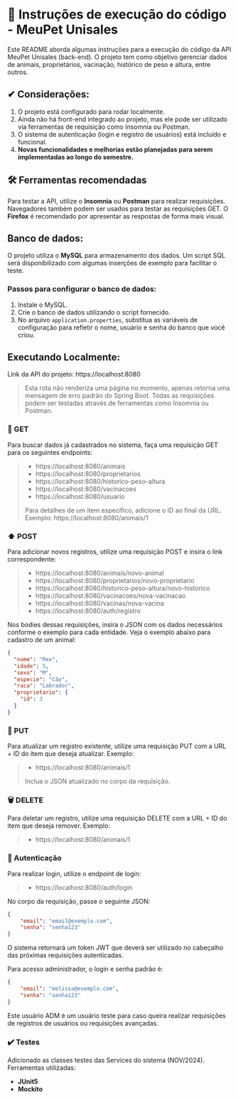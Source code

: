 
# 📝 Instruções de execução do código - MeuPet Unisales

Este README aborda algumas instruções para a execução do código da API MeuPet Unisales (back-end). O projeto tem como objetivo gerenciar dados de animais, proprietários, vacinação, histórico de peso e altura, entre outros.

## ✔ Considerações:

1) O projeto está configurado para rodar localmente.
2) Ainda não há front-end integrado ao projeto, mas ele pode ser utilizado via ferramentas de requisição como Insomnia ou Postman.
3) O sistema de autenticação (login e registro de usuários) está incluído e funcional.
4) **Novas funcionalidades e melhorias estão planejadas para serem implementadas ao longo do semestre.**

## 🛠 Ferramentas recomendadas

Para testar a API, utilize o **Insomnia** ou **Postman** para realizar requisições. Navegadores também podem ser usados para testar as requisições GET. O **Firefox** é recomendado por apresentar as respostas de forma mais visual.

## Banco de dados:

O projeto utiliza o **MySQL** para armazenamento dos dados. Um script SQL será disponibilizado com algumas inserções de exemplo para facilitar o teste.

### Passos para configurar o banco de dados:

1) Instale o MySQL.
2) Crie o banco de dados utilizando o script fornecido.
3) No arquivo `application.properties`, substitua as variáveis de configuração para refletir o nome, usuário e senha do banco que você criou.

## Executando Localmente:

Link da API do projeto: https://localhost:8080

> Esta rota não renderiza uma página no momento, apenas retorna uma mensagem de erro padrão do Spring Boot. Todas as requisições podem ser testadas através de ferramentas como Insomnia ou Postman.

### 🔁 GET

Para buscar dados já cadastrados no sistema, faça uma requisição GET para os seguintes endpoints:

> - https://localhost:8080/animais
> - https://localhost:8080/proprietarios
> - https://localhost:8080/historico-peso-altura
> - https://localhost:8080/vacinacoes
> - https://localhost:8080/usuario
>
> Para detalhes de um item específico, adicione o ID ao final da URL. Exemplo: https://localhost:8080/animais/1

### ⬆ POST

Para adicionar novos registros, utilize uma requisição POST e insira o link correspondente:

> - https://localhost:8080/animais/novo-animal
> - https://localhost:8080/proprietarios/novo-proprietario
> - https://localhost:8080/historico-peso-altura/novo-historico
> - https://localhost:8080/vacinacoes/nova-vacinacao
> - https://localhost:8080/vacinas/nova-vacina
> - https://localhost:8080/auth/registro

Nos bodies dessas requisições, insira o JSON com os dados necessários conforme o exemplo para cada entidade. Veja o exemplo abaixo para cadastro de um animal:

```json
{
  "nome": "Rex",
  "idade": 5,
  "sexo": "M",
  "especie": "Cão",
  "raca": "Labrador",
  "proprietario": {
    "id": 3
  }
}
```

### 📝 PUT

Para atualizar um registro existente, utilize uma requisição PUT com a URL + ID do item que deseja atualizar. Exemplo:

> - https://localhost:8080/animais/1
>
> Inclua o JSON atualizado no corpo da requisição.

### 🗑 DELETE

Para deletar um registro, utilize uma requisição DELETE com a URL + ID do item que deseja remover. Exemplo:

> - https://localhost:8080/animais/1

### 🔐 Autenticação

Para realizar login, utilize o endpoint de login:

> - https://localhost:8080/auth/login

No corpo da requisição, passe o seguinte JSON:

```json
{
    "email": "email@exemplo.com",
    "senha": "senha123"
}
```

O sistema retornará um token JWT que deverá ser utilizado no cabeçalho das próximas requisições autenticadas.

Para acesso administrador, o login e senha padrão é:

```json
{
    "email": "melissa@exemplo.com",
    "senha": "senha123"
}
```

Este usuário ADM é um usuário teste para caso queira realizar requisições de registros de usuários ou requisições avançadas.

### ✔️ Testes

Adicionado as classes testes das Services do sistema (NOV/2024). Ferramentas utilizadas:

- **JUnit5** 
- **Mockito**
